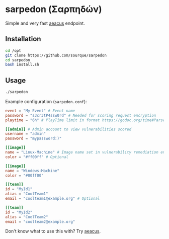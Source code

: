 # sarpedon (Σαρπηδών)

Simple and very fast [aeacus](https://github.com/sourque/aeacus) endpoint.

## Installation

```bash
cd /opt
git clone https://github.com/sourque/sarpedon
cd sarpedon
bash install.sh
```

## Usage

```bash
./sarpedon
```

Example configuration (`sarpedon.conf`):

```toml
event = "My Event" # Event name
password = "s3cr3tP4ssw0rd" # Needed for scoring request encryption
playtime = "6h" # PlayTime limit in format https://godoc.org/time#ParseDuration

[[admin]] # Admin account to view vulnerabilities scored
username = "admin"
password = "mypassword:)"

[[image]]
name = "Linux-Machine" # Image name set in vulnerability remediation engine configuration
color = "#ff00ff" # Optional

[[image]]
name = "Windows-Machine"
color = "#00ff00"

[[team]]
id = "MyId1"
alias = "CoolTeam1"
email = "coolteam1@example.org" # Optional

[[team]]
id = "MyId2"
alias = "CoolTeam2"
email = "coolteam2@example.org"
```

Don't know what to use this with? Try [aeacus](https://github.com/sourque/aeacus).

